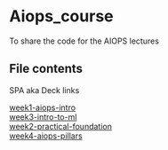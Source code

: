 # Aiops_course

To share the code for the AIOPS lectures

## File contents

SPA aka Deck links

[week1-aiops-intro](https://sites.google.com/view/week1-aiops-intro)\
[week3-intro-to-ml](https://sites.google.com/view/week3-intro-to-ml)\
[week2-practical-foundation](https://sites.google.com/view/week2-practical-foundation)\
[week4-aiops-pillars](https://sites.google.com/view/week4-aiops-pillars)
